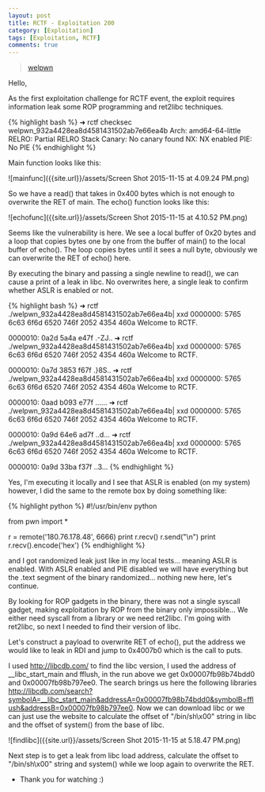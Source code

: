 ```yaml
---
layout: post
title: RCTF - Exploitation 200
category: [Exploitation]
tags: [Exploitation, RCTF]
comments: true
---
```


> [welpwn]({{site.url}}/assets/welpwn_932a4428ea8d4581431502ab7e66ea4b)

Hello,

As the first exploitation challenge for RCTF event, the exploit requires information leak some ROP programming and ret2libc techniques.

{% highlight bash %}
➜  rctf  checksec welpwn_932a4428ea8d4581431502ab7e66ea4b
    Arch:          amd64-64-little
    RELRO:         Partial RELRO
    Stack Canary:  No canary found
    NX:            NX enabled
    PIE:           No PIE
{% endhighlight %}

Main function looks like this:  

![mainfunc]({{site.url}}/assets/Screen Shot 2015-11-15 at 4.09.24 PM.png)

So we have a read() that takes in 0x400 bytes which is not enough to overwrite the RET of main.
The echo() function looks like this:

![echofunc]({{site.url}}/assets/Screen Shot 2015-11-15 at 4.10.52 PM.png)

Seems like the vulnerability is here. We see a local buffer of 0x20 bytes and a loop that copies bytes one by one from the buffer of main() to the local buffer of echo(). The loop copies bytes until it sees a null byte, obviously we can overwrite the RET of echo() here.

By executing the binary and passing a single newline to read(), we can cause a print of a leak in libc. No overwrites here, a single leak to confirm whether ASLR is enabled or not.

{% highlight bash %}
➜  rctf  ./welpwn_932a4428ea8d4581431502ab7e66ea4b| xxd
0000000: 5765 6c63 6f6d 6520 746f 2052 4354 460a  Welcome to RCTF.

0000010: 0a2d 5a4a e47f                           .-ZJ..
➜  rctf  ./welpwn_932a4428ea8d4581431502ab7e66ea4b| xxd
0000000: 5765 6c63 6f6d 6520 746f 2052 4354 460a  Welcome to RCTF.

0000010: 0a7d 3853 f67f                           .}8S..
➜  rctf  ./welpwn_932a4428ea8d4581431502ab7e66ea4b| xxd
0000000: 5765 6c63 6f6d 6520 746f 2052 4354 460a  Welcome to RCTF.

0000010: 0aad b093 e77f                           ......
➜  rctf  ./welpwn_932a4428ea8d4581431502ab7e66ea4b| xxd
0000000: 5765 6c63 6f6d 6520 746f 2052 4354 460a  Welcome to RCTF.

0000010: 0a9d 64e6 ad7f                           ..d...
➜  rctf  ./welpwn_932a4428ea8d4581431502ab7e66ea4b| xxd
0000000: 5765 6c63 6f6d 6520 746f 2052 4354 460a  Welcome to RCTF.

0000010: 0a9d 33ba f37f                           ..3...
{% endhighlight %}

Yes, I'm executing it locally and I see that ASLR is enabled (on my system) however, I did the same to the remote box by doing something like:

{% highlight python %}
#!/usr/bin/env python

from pwn import *

r = remote('180.76.178.48', 6666)
print r.recv()
r.send("\n")
print r.recv().encode('hex')
{% endhighlight %}

and I got randomized leak just like in my local tests... meaning ASLR is enabled. With ASLR enabled and PIE disabled we will have everything but the .text segment of the binary randomized... nothing new here, let's continue.

By looking for ROP gadgets in the binary, there was not a single syscall gadget, making exploitation by ROP from the binary only impossible... We either need syscall from a library or we need ret2libc. I'm going with ret2libc, so next I needed to find their version of libc.

Let's construct a payload to overwrite RET of echo(), put the address we would like to leak in RDI and jump to 0x4007b0 which is the call to puts.

<script type="text/javascript" src="https://asciinema.org/a/30089.js" id="asciicast-30089" async data-speed="2"></script>

I used http://libcdb.com/ to find the libc version, I used the address of __libc_start_main and fflush, in the run above we get 0x00007fb98b74bdd0 and 0x00007fb98b797ee0. The search brings us here the following libraries http://libcdb.com/search?symbolA=__libc_start_main&addressA=0x00007fb98b74bdd0&symbolB=fflush&addressB=0x00007fb98b797ee0. Now we can download libc or we can just use the website to calculate the offset of "/bin/sh\x00" string in libc and the offset of system() from the base of libc.

![findlibc]({{site.url}}/assets/Screen Shot 2015-11-15 at 5.18.47 PM.png)

Next step is to get a leak from libc load address, calculate the offset to "/bin/sh\x00" string and system() while we loop again to overwrite the RET.

<script type="text/javascript" src="https://asciinema.org/a/30094.js" id="asciicast-30094" async data-speed="2" async></script>

* Thank you for watching :)
